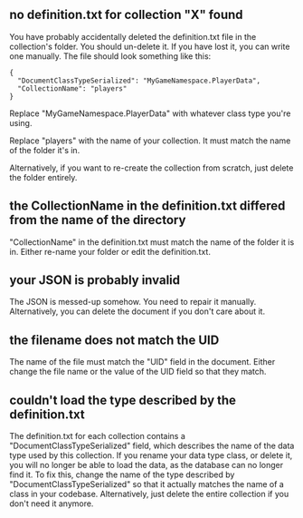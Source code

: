 ## no definition.txt for collection "X" found

You have probably accidentally deleted the definition.txt file in the collection's folder. You should un-delete it. If you have lost it, you can write one manually. The file should look something like this:

```
{
  "DocumentClassTypeSerialized": "MyGameNamespace.PlayerData",
  "CollectionName": "players"
}
```

Replace "MyGameNamespace.PlayerData" with whatever class type you're using.

Replace "players" with the name of your collection. It must match the name of the folder it's in.

Alternatively, if you want to re-create the collection from scratch, just delete the folder entirely.

## the CollectionName in the definition.txt differed from the name of the directory

"CollectionName" in the definition.txt must match the name of the folder it is in. Either re-name your folder or edit the definition.txt.

## your JSON is probably invalid

The JSON is messed-up somehow. You need to repair it manually. Alternatively, you can delete the document if you don't care about it.

## the filename does not match the UID

The name of the file must match the "UID" field in the document. Either change the file name or the value of the UID field so that they match.

## couldn't load the type described by the definition.txt

The definition.txt for each collection contains a "DocumentClassTypeSerialized" field, which describes the name of the data type used by this collection. If you rename your data type class, or delete it, you will no longer be able to load the data, as the database can no longer find it. To fix this, change the name of the type described by "DocumentClassTypeSerialized" so that it actually matches the name of a class in your codebase. Alternatively, just delete the entire collection if you don't need it anymore.
